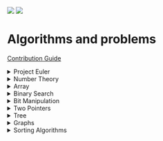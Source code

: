  ![](https://img.shields.io/badge/contributions-welcome-brightgreen.svg)  ![](https://img.shields.io/badge/languages-c++_python-brightgreen.svg)
# Algorithms and problems

[Contribution Guide](https://github.com/whoami-shubham/Algos-and-Problems/blob/master/CODE_OF_CONDUCT.md)
<br/>

<details><summary>Project Euler</summary>
   
   ![project Euler](https://raw.githubusercontent.com/whoami-shubham/Algos-and-Problems/master/Project_Euler/hackerrank.png)

   - [x] [#1](https://github.com/whoami-shubham/Algos-and-Problems/blob/master/Project_Euler/%231.cpp)
   - [x] [#2](https://github.com/whoami-shubham/Algos-and-Problems/blob/master/Project_Euler/%232.cpp)
   - [x] [#3](https://github.com/whoami-shubham/Algos-and-Problems/blob/master/Project_Euler/%233.cpp)
   - [x] [#4](https://github.com/whoami-shubham/Algos-and-Problems/blob/master/Project_Euler/%234.cpp)
   - [x] [#5](https://github.com/whoami-shubham/Algos-and-Problems/blob/master/Project_Euler/%235.cpp)
   - [x] [#6](https://github.com/whoami-shubham/Algos-and-Problems/blob/master/Project_Euler/%236.cpp)
   - [x] [#7](https://github.com/whoami-shubham/Algos-and-Problems/blob/master/Project_Euler/%237.cpp)
   - [x] [#8](https://github.com/whoami-shubham/Algos-and-Problems/blob/master/Project_Euler/%238.cpp)
   - [x] [#9](https://github.com/whoami-shubham/Algos-and-Problems/blob/master/Project_Euler/%239.cpp)
   - [x] [#10](https://github.com/whoami-shubham/Algos-and-Problems/blob/master/Project_Euler/%2310.cpp)
   - [x] [#11](https://github.com/whoami-shubham/Algos-and-Problems/blob/master/Project_Euler/%2311.cpp)
   - [x] [#12](https://github.com/whoami-shubham/Algos-and-Problems/blob/master/Project_Euler/%2312.cpp)
   - [x] [#13](https://github.com/whoami-shubham/Algos-and-Problems/blob/master/Project_Euler/%2313.cpp)
   - [x] [#14](https://github.com/whoami-shubham/Algos-and-Problems/blob/master/Project_Euler/%2314.cpp)
   - [x] [#15](https://github.com/whoami-shubham/Algos-and-Problems/blob/master/Project_Euler/%2315.cpp)
   - [x] [#16](https://github.com/whoami-shubham/Algos-and-Problems/blob/master/Project_Euler/%2316.cpp)
   - [x] [#17](https://github.com/whoami-shubham/Algos-and-Problems/blob/master/Project_Euler/%2317.cpp)
   - [x] [#18](https://github.com/whoami-shubham/Algos-and-Problems/blob/master/Project_Euler/%2318.cpp)
   - [x] [#19](https://github.com/whoami-shubham/Algos-and-Problems/blob/master/Project_Euler/%2319.cpp)
   - [x] [#20](https://github.com/whoami-shubham/Algos-and-Problems/blob/master/Project_Euler/%2320.cpp)
   - [x] [#21](https://github.com/whoami-shubham/Algos-and-Problems/blob/master/Project_Euler/%2321.cpp)
   - [x] [#22](https://github.com/whoami-shubham/Algos-and-Problems/blob/master/Project_Euler/%2322.cpp)
   - [x] [#23](https://github.com/whoami-shubham/Algos-and-Problems/blob/master/Project_Euler/%2323.cpp)
   - [x] [#24](https://github.com/whoami-shubham/Algos-and-Problems/blob/master/Project_Euler/%2324.cpp)
   - [x] [#25](https://github.com/whoami-shubham/Algos-and-Problems/blob/master/Project_Euler/%2325.cpp)
   - [x] [#26](https://github.com/whoami-shubham/Algos-and-Problems/blob/master/Project_Euler/%2326.cpp)
</details>
<details><summary>Number Theory</summary>
  
  - [x] [ Gcd ](https://github.com/whoami-shubham/Algos-and-Problems/blob/master/Number_Theory/gcd.cpp)
  - [x] [ Lcm ](https://github.com/whoami-shubham/Algos-and-Problems/blob/master/Number_Theory/lcm.cpp)
  - [x] [ Prime ](https://github.com/whoami-shubham/Algos-and-Problems/blob/master/Number_Theory/isPrime.cpp)
  - [x] [ Sieve of Eratosthenes](https://github.com/whoami-shubham/Algos-and-Problems/blob/master/Number_Theory/seive.cpp)
  - [x] [ Modular Exponentiation ](https://github.com/whoami-shubham/Algos-and-Problems/blob/master/Number_Theory/modularExponentiation.cpp)
  
</details>
<details><summary>Array</summary>
  
 - [x] [ Maximum Sum Subarray ](https://github.com/whoami-shubham/Algos-and-Problems/blob/master/Array/Maximum_Sum_SubArray.cpp)
 - [x] [ Spiral Order Matrix ](https://github.com/whoami-shubham/Algos-and-Problems/blob/master/Array/spiral_order_matrix.cpp)
 - [ ] Next Permutation
 - [ ] Reveal Cards In Increasing Order


</details>
</details>
<details><summary>Binary Search</summary>
  
 - [x] [ Binary Search ](https://github.com/whoami-shubham/Algos-and-Problems/blob/master/Binary_Search/Binary_Search.cpp)
 - [x] [ implement sqrt ](https://github.com/whoami-shubham/Algos-and-Problems/blob/master/Binary_Search/sqrt.cpp)
 - [ ] Search in Rotated Sorted Array
 - [x] [Allocate Books](https://github.com/whoami-shubham/Algos-and-Problems/blob/master/Binary_Search/Allocate_Books.cpp)
 

</details>
<details><summary>Bit Manipulation</summary>
  
 - [x] [ Min XOR value ](https://github.com/whoami-shubham/Algos-and-Problems/blob/master/Bit_Manipulation/Min_XOR.cpp) 
 - [ ] Divide Integers
 - [x] [ Single Number ](https://github.com/whoami-shubham/Algos-and-Problems/blob/master/Bit_Manipulation/Single_Number.cpp)


</details>
<details><summary>Two Pointers</summary>
  
 - [ ] 3 Sum
 - [ ] Counting Triangles
 


</details>
<details><summary>Tree</summary>
  
 - [ ] Inorder   Traversal without recursion
 - [ ] Preorder  Traversal without recursion
 - [ ] Postorder Traversal without recursion
 - [ ] Vertical Order traversal of Binary Tree
 - [ ] Inorder Traversal of Cartesian Tree
 - [ ] Sorted Array To Balanced BST
 - [ ] Binary Tree From Inorder And Postorder
 - [ ] Construct Binary Tree From Inorder And Preorder
 - [ ] Least Common Ancestor
 - [ ] Order of People Heights
 


</details>
<details><summary>Graphs</summary>
  
 - [ ] DFS
 - [ ] BFS
 - [x] [Hamiltonian Circuit or Cycle](https://github.com/whoami-shubham/Algos-and-Problems/blob/master/Graphs/hamiltonian_cycle.py)
 - [x] [Euler Circuit and Path for undirected Graph](https://github.com/whoami-shubham/Algos-and-Problems/blob/master/Graphs/10_13CP.py)
 - [x] [Euler Circuit and Path for directed MultiGraph](https://github.com/whoami-shubham/Algos-and-Problems/blob/master/Graphs/10_14CP.py)
 - [x] [Course Scheduling](https://github.com/whoami-shubham/Algos-and-Problems/blob/master/Graphs/10_19CP.py)
 - [x] [Dijkstra’s Algorithm](https://github.com/whoami-shubham/Algos-and-Problems/blob/master/Graphs/10_17CP.py)


</details>

<details><summary>Sorting Algorithms</summary>
  
 - [x] [ Bubble Sort](https://github.com/whoami-shubham/Algos-and-Problems/blob/master/Sorting_Algo/Bubble_Sort.cpp)
 - [x] [ Bubble Sort 2](https://github.com/whoami-shubham/Algos-and-Problems/blob/master/Sorting_Algo/Bubble_Sort_2.cpp)
 - [x] [ Insertion Sort](https://github.com/whoami-shubham/Algos-and-Problems/blob/master/Sorting_Algo/Insertion_Sort.cpp)
 - [x] [Selection Sort](https://github.com/whoami-shubham/Algos-and-Problems/blob/master/Sorting_Algo/Selection_Sort.cpp)
 - [x] [ Merge Sort](https://github.com/whoami-shubham/Algos-and-Problems/blob/master/Sorting_Algo/Merge_Sort.cpp)
 - [x] [Quick Sort](https://github.com/whoami-shubham/Algos-and-Problems/blob/master/Sorting_Algo/Quick_Sort.cpp)
 
</details>

